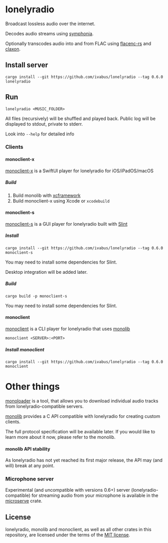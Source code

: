# lonelyradio

Broadcast lossless audio over the internet.

Decodes audio streams using [symphonia](https://github.com/pdeljanov/Symphonia).

Optionally transcodes audio into and from FLAC using [flacenc-rs](https://github.com/yotarok/flacenc-rs/) and [claxon](https://github.com/ruuda/claxon).

## Install server

```shell
cargo install --git https://github.com/ivabus/lonelyradio --tag 0.6.0 lonelyradio
```

## Run

```
lonelyradio <MUSIC_FOLDER>
```

All files (recursively) will be shuffled and played back. Public log will be displayed to stdout, private to stderr.

Look into `--help` for detailed info

### Clients

#### monoclient-x

[monoclient-x](./monoclient-x) is a SwiftUI player for lonelyradio for iOS/iPadOS/macOS

##### Build

1. Build monolib with [xcframework](https://github.com/Binlogo/cargo-xcframework)
2. Build monoclient-x using Xcode or `xcodebuild`

#### monoclient-s

[monoclient-s](./monoclient-s) is a GUI player for lonelyradio built with [Slint](https://slint.dev)


##### Install

```shell
cargo install --git https://github.com/ivabus/lonelyradio --tag 0.6.0 monoclient-s
```

You may need to install some dependencies for Slint.

Desktop integration will be added later.

##### Build

```
cargo build -p monoclient-s
```

You may need to install some dependencies for Slint.

#### monoclient

[monoclient](./monoclient) is a CLI player for lonelyradio that uses [monolib](./monolib)

```shell
monoclient <SERVER>:<PORT>
```

##### Install monoclient

```shell
cargo install --git https://github.com/ivabus/lonelyradio --tag 0.6.0 monoclient
```

# Other things

[monoloader](./monoloader) is a tool, that allows you to download individual audio tracks from lonelyradio-compatible servers.

[monolib](./monolib) provides a C API compatible with lonelyradio for creating custom clients.

The full protocol specification will be available later. If you would like to learn more about it now, please refer to the monolib.

#### monolib API stability

As lonelyradio has not yet reached its first major release, the API may (and will) break at any point.

### Microphone server

Experimental (and uncompatible with versions 0.6+) server (lonelyradio-compatible) for streaming audio from your microphone is available in the [microserve](./microserve) crate.

## License

lonelyradio, monolib and monoclient, as well as all other crates in this repository, are licensed under the terms of the [MIT license](./LICENSE).
